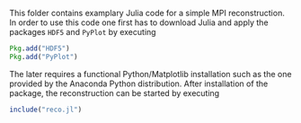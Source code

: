 This folder contains examplary Julia code for a simple MPI reconstruction. In order to use this code one first has to download Julia and apply the packages `HDF5` and `PyPlot` by executing

```julia
Pkg.add("HDF5")
Pkg.add("PyPlot")
```

The later requires a functional Python/Matplotlib installation such as the one provided by the Anaconda Python distribution.
After installation of the package, the reconstruction can be started by executing

```julia
include("reco.jl")
```
